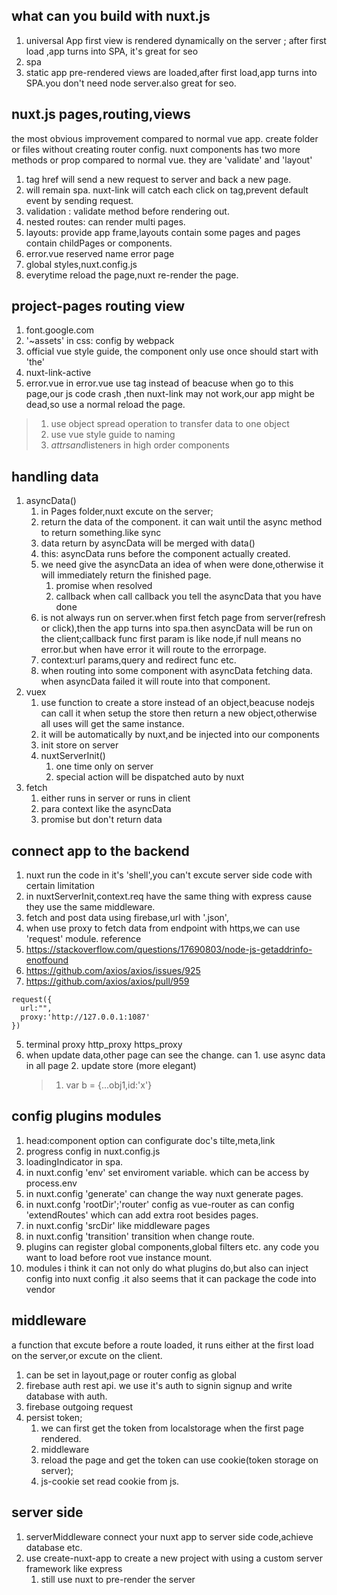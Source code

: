 ## what can you build with nuxt.js

1. universal App
   first view is rendered dynamically on the server ; after first load ,app turns into SPA, it's great for seo
2. spa
3. static app
   pre-rendered views are loaded,after first load,app turns into SPA.you don't need node server.also great for seo.

## nuxt.js pages,routing,views

the most obvious improvement compared to normal vue app.
create folder or files without creating router config.
nuxt components has two more methods or prop compared to normal vue. they are 'validate' and 'layout'

1. <a> tag href will send a new request to server and back a new page.
2. <nuxt-link> will remain spa. nuxt-link will catch each click on <a> tag,prevent default event by sending request.
3. validation : validate method before rendering out.
4. nested routes: <nuxt-child/> can render multi pages.
5. layouts: provide app frame,layouts contain some pages and pages contain childPages or components.
6. error.vue reserved name error page
7. global styles,nuxt.config.js
8. everytime reload the page,nuxt re-render the page.

## project-pages routing view

1. font.google.com
2. '~assets' in css: config by webpack
3. official vue style guide, the component only use once should start with 'the'
4. nuxt-link-active
5. error.vue
   in error.vue use <a>tag instead of <nuxt-link> beacuse when go to this page,our js code crash ,then nuxt-link may not work,our app might be dead,so use a normal <a> reload the page.

> 1. use object spread operation to transfer data to one object
> 2. use vue style guide to naming
> 3. $attrs and$listeners in high order components

## handling data

1. asyncData()
   1. in Pages folder,nuxt excute on the server;
   2. return the data of the component. it can wait until the async method to return something.like sync
   3. data return by asyncData will be merged with data()
   4. this: asyncData runs before the component actually created.
   5. we need give the asyncData an idea of when were done,otherwise it will immediately return the finished page.
      1. promise when resolved
      2. callback when call callback you tell the asyncData that you have done
   6. is not always run on server.when first fetch page from server(refresh or <a> click),then the app turns into spa.then asyncData will be run on the client;callback func first param is like node,if null means no error.but when have error it will route to the errorpage.
   7. context:url params,query and redirect func etc.
   8. when routing into some component with asyncData fetching data. when asyncData failed it will route into that component.
2. vuex
   1. use function to create a store instead of an object,beacuse nodejs can call it when setup the store then return a new object,otherwise all uses will get the same instance.
   2. it will be automatically by nuxt,and be injected into our components
   3. init store on server
   4. nuxtServerInit()
      1. one time only on server
      2. special action will be dispatched auto by nuxt
3. fetch
   1. either runs in server or runs in client
   2. para context like the asyncData
   3. promise but don't return data

## connect app to the backend

1. nuxt run the code in it's 'shell',you can't excute server side code with certain limitation
2. in nuxtServerInit,context.req have the same thing with express cause they use the same middleware.
3. fetch and post data using firebase,url with '.json',
4. when use proxy to fetch data from endpoint with https,we can use 'request' module.
   reference
5. https://stackoverflow.com/questions/17690803/node-js-getaddrinfo-enotfound
6. https://github.com/axios/axios/issues/925
7. https://github.com/axios/axios/pull/959

```
request({
  url:"",
  proxy:'http://127.0.0.1:1087'
})
```

5. terminal proxy http_proxy https_proxy
6. when update data,other page can see the change. can 1. use async data in all page 2. update store (more elegant)
   > 1. var b = {...obj1,id:'x'}

## config plugins modules

1. head:component option can configurate doc's tilte,meta,link
2. progress config in nuxt.config.js
3. loadingIndicator in spa.
4. in nuxt.config 'env' set enviroment variable. which can be access by process.env
5. in nuxt.config 'generate' can change the way nuxt generate pages.
6. in nuxt.confg 'rootDir';'router' config as vue-router as can config 'extendRoutes' which can add extra root besides pages.
7. in nuxt.config 'srcDir' like middleware pages
8. in nuxt.config 'transition' transition when change route.
9. plugins can register global components,global filters etc. any code you want to load before root vue instance mount.
10. modules i think it can not only do what plugins do,but also can inject config into nuxt config .it also seems that it can package the code into vendor

## middleware

a function that excute before a route loaded,
it runs either at the first load on the server,or excute on the client.

1. can be set in layout,page or router config as global
2. firebase auth rest api. we use it's auth to signin signup and write database with auth.
3. firebase outgoing request
4. persist token;
   1. we can first get the token from localstorage when the first page rendered.
   2. middleware
   3. reload the page and get the token can use cookie(token storage on server);
   4. js-cookie set read cookie from js.

## server side

1. serverMiddleware connect your nuxt app to server side code,achieve database etc.
2. use create-nuxt-app to create a new project with using a custom server framework like express
   1. still use nuxt to pre-render the server
